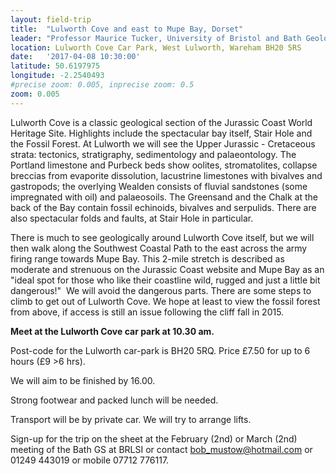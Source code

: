 ```yaml
---
layout: field-trip
title:  "Lulworth Cove and east to Mupe Bay, Dorset"
leader: "Professor Maurice Tucker, University of Bristol and Bath Geological Society"
location: Lulworth Cove Car Park, West Lulworth, Wareham BH20 5RS
date:   '2017-04-08 10:30:00'
latitude: 50.6197975
longitude: -2.2540493
#precise zoom: 0.005, inprecise zoom: 0.5
zoom: 0.005
---
```

Lulworth Cove is a classic geological section of the Jurassic Coast World Heritage Site. Highlights include the spectacular bay itself, Stair Hole and the Fossil Forest. At Lulworth we will see the Upper Jurassic - Cretaceous strata: tectonics, stratigraphy, sedimentology and palaeontology. The Portland limestone and Purbeck beds show oolites, stromatolites, collapse breccias from evaporite dissolution, lacustrine limestones with bivalves and gastropods; the overlying Wealden consists of fluvial sandstones (some impregnated with oil) and palaeosoils. The Greensand and the Chalk at the back of the Bay contain fossil echinoids, bivalves and serpulids. There are also spectacular folds and faults, at Stair Hole in particular.

There is much to see geologically around Lulworth Cove itself, but we will then walk along the Southwest Coastal Path to the east across the army firing range towards Mupe Bay. This 2-mile stretch is described as moderate and strenuous on the Jurassic Coast website and Mupe Bay as an "ideal spot for those who like their coastline wild, rugged and just a little bit dangerous!" ​ ​We will avoid the dangerous parts. There are some steps to climb to get out of Lulworth Cove. We hope at least to view the fossil forest from above, if access is still an issue following the cliff fall in 2015.

<strong>Meet at the Lulworth Cove car park at 10.30 am.</strong>

Post-code for the Lulworth car-park is BH20 5RQ. Price £7.50 for up to 6 hours (£9 >6 hrs).

We will aim to be finished by 16.00.

Strong footwear and packed lunch will be needed.

Transport will be by private car. We will try to arrange lifts.

Sign-up for the trip on the sheet at the February (2nd) or March (2nd) meeting of the Bath GS at BRLSI or contact bob_mustow@hotmail.com or 01249 443019 or mobile 07712 776117.